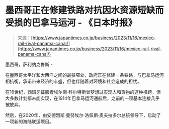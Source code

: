 <!--yml

category: 未分类

date: 2024-05-27 14:46:13

-->

# 墨西哥正在修建铁路对抗因水资源短缺而受损的巴拿马运河 - 《日本时报》

> 来源：[https://www.japantimes.co.jp/business/2023/11/16/mexico-rail-rival-panama-canal/](https://www.japantimes.co.jp/business/2023/11/16/mexico-rail-rival-panama-canal/)

墨西哥，萨利纳克鲁斯 -

在墨西哥太平洋和大西洋之间的最狭窄处，政府正在修建一条铁路，与巴拿马运河相抗衡，承诺带来经济的丰盛，但也伴随着对环境和社会造成的担忧。

在16世纪，西班牙征服者埃尔南·科尔特斯曾梦想过实现人和货物的这种横跨，但大多数计划都未能实现，在1914年巴拿马运河通航后，之前的一项基本连接几乎被放弃。

然后，在2020年，由安德烈斯·曼努埃尔·洛佩斯·奥夫拉多尔总统领导下，启动了一项新的海陆联运项目。
